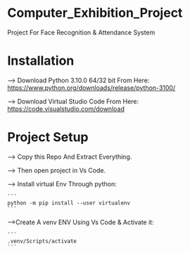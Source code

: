 # Computer_Exhibition_Project
Project For Face Recognition & Attendance System 

# Installation 

--> Download Python 3.10.0 64/32 bit From Here:
    https://www.python.org/downloads/release/python-3100/

--> Download Virtual Studio Code From Here:
    https://code.visualstudio.com/download

# Project Setup 

--> Copy this Repo And Extract Everything.

--> Then open project in Vs Code.

--> Install virtual Env Through python:
    
    ```
    python -m pip install --user virtualenv
    ```

-->Create A venv ENV Using Vs Code & Activate it:

    ```
    .venv/Scripts/activate
    ```


